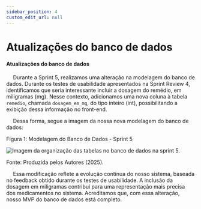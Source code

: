 ```yaml
---
sidebar_position: 4
custom_edit_url: null
---
```


# Atualizações do banco de dados

#### Atualizações do banco de dados

&emsp; Durante a Sprint 5, realizamos uma alteração na modelagem do banco de dados. Durante os testes de usabilidade apresentados na Sprint Review 4, identificamos que seria interessante incluir a dosagem do remédio, em miligramas (mg). Nesse contexto, adicionamos uma nova coluna à tabela `remedio`, chamada `dosagem_em_mg`, do tipo inteiro (int), possibilitando a exibição dessa informação no front-end.

&emsp; Dessa forma, segue a imagem da nossa nova modelagem do banco de dados:

<p style={{textAlign: 'center'}}>Figura 1: Modelagem do Banco de Dados - Sprint 5</p>
<div style={{margin: 25}}>
    <div style={{textAlign: 'center'}}>
        <img src={require("../../../../media/modelagem_db_sprint5.png").default} style={{width: 800}} alt="Imagem da organização das tabelas no banco de dados na sprint 5." />
        <br />
    </div>
</div>
<p style={{textAlign: 'center'}}>Fonte: Produzida pelos Autores (2025).</p>

&emsp; Essa modificação reflete a evolução contínua do nosso sistema, baseada no feedback obtido durante os testes de usabilidade. A inclusão da dosagem em miligramas contribui para uma representação mais precisa dos medicamentos no sistema. Acreditamos que, com essa alteração, nosso MVP do banco de dados está completo.